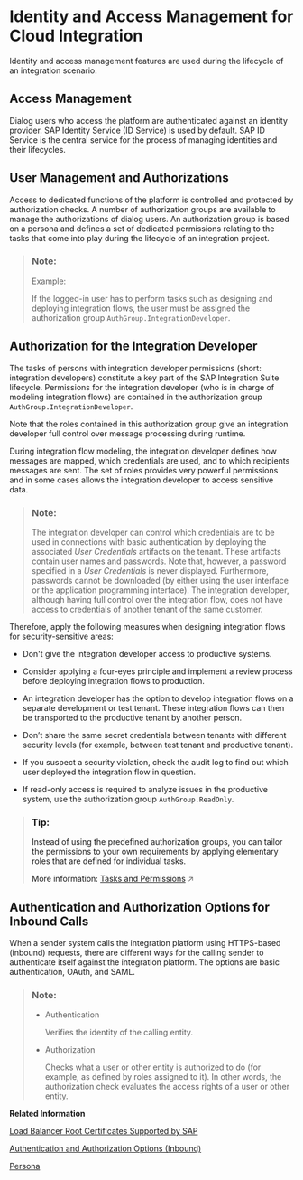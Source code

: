 <!-- loiof805b2275dd84dfca0e6e57c91d95e91 -->

# Identity and Access Management for Cloud Integration

Identity and access management features are used during the lifecycle of an integration scenario.



<a name="loiof805b2275dd84dfca0e6e57c91d95e91__section_xfg_5ww_vgb"/>

## Access Management

Dialog users who access the platform are authenticated against an identity provider. SAP Identity Service \(ID Service\) is used by default. SAP ID Service is the central service for the process of managing identities and their lifecycles.



<a name="loiof805b2275dd84dfca0e6e57c91d95e91__section_d2g_5ww_vgb"/>

## User Management and Authorizations

Access to dedicated functions of the platform is controlled and protected by authorization checks. A number of authorization groups are available to manage the authorizations of dialog users. An authorization group is based on a persona and defines a set of dedicated permissions relating to the tasks that come into play during the lifecycle of an integration project.

> ### Note:  
> Example:
> 
> If the logged-in user has to perform tasks such as designing and deploying integration flows, the user must be assigned the authorization group `AuthGroup.IntegrationDeveloper`.



## Authorization for the Integration Developer

The tasks of persons with integration developer permissions \(short: integration developers\) constitute a key part of the SAP Integration Suite lifecycle. Permissions for the integration developer \(who is in charge of modeling integration flows\) are contained in the authorization group `AuthGroup.IntegrationDeveloper`.

Note that the roles contained in this authorization group give an integration developer full control over message processing during runtime.

During integration flow modeling, the integration developer defines how messages are mapped, which credentials are used, and to which recipients messages are sent. The set of roles provides very powerful permissions and in some cases allows the integration developer to access sensitive data.

> ### Note:  
> The integration developer can control which credentials are to be used in connections with basic authentication by deploying the associated *User Credentials* artifacts on the tenant. These artifacts contain user names and passwords. Note that, however, a password specified in a *User Credentials* is never displayed. Furthermore, passwords cannot be downloaded \(by either using the user interface or the application programming interface\). The integration developer, although having full control over the integration flow, does not have access to credentials of another tenant of the same customer.

Therefore, apply the following measures when designing integration flows for security-sensitive areas:

-   Don't give the integration developer access to productive systems.

-   Consider applying a four-eyes principle and implement a review process before deploying integration flows to production.

-   An integration developer has the option to develop integration flows on a separate development or test tenant. These integration flows can then be transported to the productive tenant by another person.

-   Don’t share the same secret credentials between tenants with different security levels \(for example, between test tenant and productive tenant\).

-   If you suspect a security violation, check the audit log to find out which user deployed the integration flow in question.

-   If read-only access is required to analyze issues in the productive system, use the authorization group `AuthGroup.ReadOnly`.


> ### Tip:  
> Instead of using the predefined authorization groups, you can tailor the permissions to your own requirements by applying elementary roles that are defined for individual tasks.
> 
> More information: [Tasks and Permissions](https://help.sap.com/viewer/368c481cd6954bdfa5d0435479fd4eaf/IAT/en-US/556d5575d4b0483e85d4f3251f21d0ec.html "") :arrow_upper_right:



<a name="loiof805b2275dd84dfca0e6e57c91d95e91__section_icg_5ww_vgb"/>

## Authentication and Authorization Options for Inbound Calls

When a sender system calls the integration platform using HTTPS-based \(inbound\) requests, there are different ways for the calling sender to authenticate itself against the integration platform. The options are basic authentication, OAuth, and SAML.

> ### Note:  
> -   Authentication
> 
>     Verifies the identity of the calling entity.
> 
> -   Authorization
> 
>     Checks what a user or other entity is authorized to do \(for example, as defined by roles assigned to it\). In other words, the authorization check evaluates the access rights of a user or other entity.

**Related Information**  


[Load Balancer Root Certificates Supported by SAP](../40-RemoteSystems/load-balancer-root-certificates-supported-by-sap-4509f60.md "The load balancer supports a certain list of root certificates.")

[Authentication and Authorization Options \(Inbound\)](../40-RemoteSystems/authentication-and-authorization-options-inbound-983f2a5.md "When a client calls a server using a secure communication channel, two different kinds of checks are performed subsequently.")

[Persona](persona-4b4ba1c.md "When you perform user management tasks using SAP BTP SAP BTP cockpit, you find a set of predefined roles that you can assign to users of the account. According to the main tasks associated with integration projects, these roles are associated to certain persona relevant for an integration project.")

